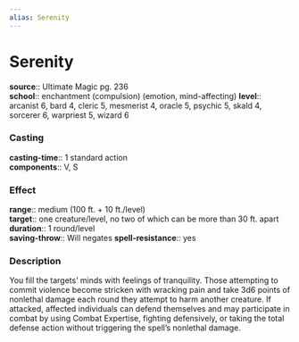 ```yaml
---
alias: Serenity
---
```


# Serenity 

**source**:: Ultimate Magic pg. 236  
**school**:: enchantment (compulsion) (emotion, mind-affecting)
**level**:: arcanist 6, bard 4, cleric 5, mesmerist 4, oracle 5, psychic 5, skald 4, sorcerer 6, warpriest 5, wizard 6

### Casting 

**casting-time**:: 1 standard action  
**components**:: V, S

### Effect 

**range**:: medium (100 ft. + 10 ft./level)  
**target**:: one creature/level, no two of which can be more than 30 ft. apart  
**duration**:: 1 round/level  
**saving-throw**:: Will negates
**spell-resistance**:: yes

### Description 

You fill the targets’ minds with feelings of tranquility. Those attempting to commit violence become stricken with wracking pain and take 3d6 points of nonlethal damage each round they attempt to harm another creature. If attacked, affected individuals can defend themselves and may participate in combat by using Combat Expertise, fighting defensively, or taking the total defense action without triggering the spell’s nonlethal damage.
